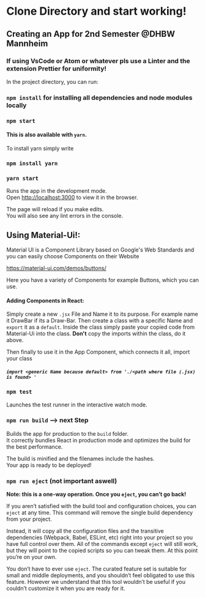 # Clone Directory and start working!

## Creating an App for 2nd Semester @DHBW Mannheim

### If using VsCode or Atom or whatever pls use a Linter and the extension Prettier for uniformity!

In the project directory, you can run:

### `npm install` for installing all dependencies and node modules locally

### `npm start`

#### This is also available with `yarn`.

To install yarn simply write 

### `npm install yarn`

### `yarn start`

Runs the app in the development mode.<br>
Open [http://localhost:3000](http://localhost:3000) to view it in the browser.

The page will reload if you make edits.<br>
You will also see any lint errors in the console.

## Using Material-Ui!:

Material UI is a Component Library based on Google's Web Standards and you can easily choose Components on their Website

https://material-ui.com/demos/buttons/ 

Here you have a variety of Components for example Buttons, which you can use.

#### Adding Components in React:

Simply create a new `.jsx` File and Name it to its purpose. For example name it DrawBar if its a Draw-Bar.
Then create a class with a specific Name and `export` it as a `default`.
Inside the class simply paste your copied code from Material-Ui into the class. 
**Don't** copy the imports within the class, do it above.

Then finally to use it in the App Component, which connects it all, import your class 

##### `import <generic Name because default> from './<path where file (.jsx) is found> '`

### `npm test`

Launches the test runner in the interactive watch mode.<br>

### `npm run build` --> next Step

Builds the app for production to the `build` folder.<br>
It correctly bundles React in production mode and optimizes the build for the best performance.

The build is minified and the filenames include the hashes.<br>
Your app is ready to be deployed!

### `npm run eject` (not important aswell)

**Note: this is a one-way operation. Once you `eject`, you can’t go back!**

If you aren’t satisfied with the build tool and configuration choices, you can `eject` at any time. This command will remove the single build dependency from your project.

Instead, it will copy all the configuration files and the transitive dependencies (Webpack, Babel, ESLint, etc) right into your project so you have full control over them. All of the commands except `eject` will still work, but they will point to the copied scripts so you can tweak them. At this point you’re on your own.

You don’t have to ever use `eject`. The curated feature set is suitable for small and middle deployments, and you shouldn’t feel obligated to use this feature. However we understand that this tool wouldn’t be useful if you couldn’t customize it when you are ready for it.

